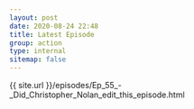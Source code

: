 ```yaml
---
layout: post
date: 2020-08-24 22:48
title: Latest Episode
group: action
type: internal
sitemap: false
---
```


{{ site.url }}/episodes/Ep_55_-_Did_Christopher_Nolan_edit_this_episode.html
                
